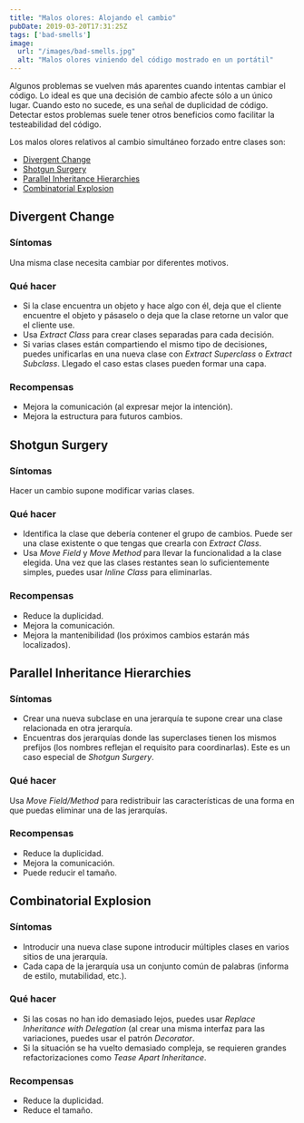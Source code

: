 ```yaml
---
title: "Malos olores: Alojando el cambio"
pubDate: 2019-03-20T17:31:25Z
tags: ['bad-smells']
image:
  url: "/images/bad-smells.jpg"
  alt: "Malos olores viniendo del código mostrado en un portátil"
---
```

Algunos problemas se vuelven más aparentes cuando intentas cambiar el código. Lo ideal es que una decisión de cambio afecte sólo a un único lugar. Cuando esto no sucede, es una señal de duplicidad de código. Detectar estos problemas suele tener otros beneficios como facilitar la testeabilidad del código.

Los malos olores relativos al cambio simultáneo forzado entre clases son:

* [Divergent Change](#divergent-change)
* [Shotgun Surgery](#shotgun-surgery)
* [Parallel Inheritance Hierarchies](#parallel-inheritance-hierarchies)
* [Combinatorial Explosion](#combinatorial-explosion)

## Divergent Change
### Síntomas

Una misma clase necesita cambiar por diferentes motivos.

### Qué hacer

* Si la clase encuentra un objeto y hace algo con él, deja que el cliente encuentre el objeto y pásaselo o deja que la clase retorne un valor que el cliente use.
* Usa *Extract Class* para crear clases separadas para cada decisión.
* Si varias clases están compartiendo el mismo tipo de decisiones, puedes unificarlas en una nueva clase con *Extract Superclass* o *Extract Subclass*. Llegado el caso estas clases pueden formar una capa.

### Recompensas

* Mejora la comunicación (al expresar mejor la intención).
* Mejora la estructura para futuros cambios.

## Shotgun Surgery
### Síntomas

Hacer un cambio supone modificar varias clases.

### Qué hacer

* Identifica la clase que debería contener el grupo de cambios. Puede ser una clase existente o que tengas que crearla con *Extract Class*.
* Usa *Move Field* y *Move Method* para llevar la funcionalidad a la clase elegida. Una vez que las clases restantes sean lo suficientemente simples, puedes usar *Inline Class* para eliminarlas.

### Recompensas

* Reduce la duplicidad.
* Mejora la comunicación.
* Mejora la mantenibilidad (los próximos cambios estarán más localizados).

## Parallel Inheritance Hierarchies
### Síntomas

* Crear una nueva subclase en una jerarquía te supone crear una clase relacionada en otra jerarquía.
* Encuentras dos jerarquías donde las superclases tienen los mismos prefijos (los nombres reflejan el requisito para coordinarlas). Este es un caso especial de *Shotgun Surgery*.

### Qué hacer

Usa *Move Field/Method* para redistribuir las características de una forma en que puedas eliminar una de las jerarquías.

### Recompensas

* Reduce la duplicidad.
* Mejora la comunicación.
* Puede reducir el tamaño.

## Combinatorial Explosion
### Síntomas

* Introducir una nueva clase supone introducir múltiples clases en varios sitios de una jerarquía.
* Cada capa de la jerarquía usa un conjunto común de palabras (informa de estilo, mutabilidad, etc.).

### Qué hacer

* Si las cosas no han ido demasiado lejos, puedes usar *Replace Inheritance with Delegation* (al crear una misma interfaz para las variaciones, puedes usar el patrón *Decorator*.
* Si la situación se ha vuelto demasiado compleja, se requieren grandes refactorizaciones como *Tease Apart Inheritance*.

### Recompensas

* Reduce la duplicidad.
* Reduce el tamaño.